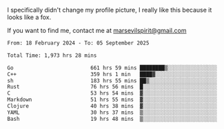 I specifically didn't change my profile picture, I really like this because it looks like a fox.

If you want to find me, contact me at marsevilspirit@gmail.com

<!--START_SECTION:waka-->

```txt
From: 18 February 2024 - To: 05 September 2025

Total Time: 1,973 hrs 28 mins

Go                         661 hrs 59 mins ████████▒░░░░░░░░░░░░░░░░   33.54 %
C++                        359 hrs 1 min   ████▓░░░░░░░░░░░░░░░░░░░░   18.19 %
sh                         183 hrs 55 mins ██▒░░░░░░░░░░░░░░░░░░░░░░   09.32 %
Rust                       76 hrs 56 mins  █░░░░░░░░░░░░░░░░░░░░░░░░   03.90 %
C                          53 hrs 54 mins  ▓░░░░░░░░░░░░░░░░░░░░░░░░   02.73 %
Markdown                   51 hrs 55 mins  ▓░░░░░░░░░░░░░░░░░░░░░░░░   02.63 %
Clojure                    40 hrs 38 mins  ▓░░░░░░░░░░░░░░░░░░░░░░░░   02.06 %
YAML                       30 hrs 37 mins  ▒░░░░░░░░░░░░░░░░░░░░░░░░   01.55 %
Bash                       19 hrs 48 mins  ▒░░░░░░░░░░░░░░░░░░░░░░░░   01.00 %
```

<!--END_SECTION:waka-->
